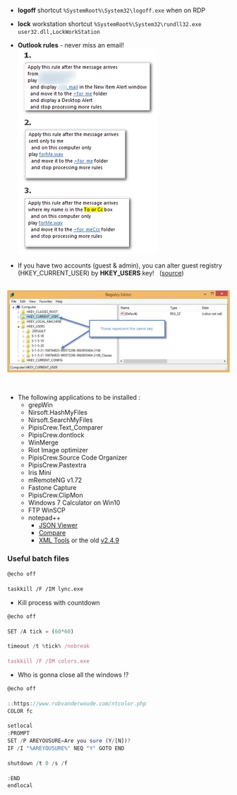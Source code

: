 * **logoff** shortcut `%SystemRoot%\System32\logoff.exe` when on RDP
* **lock** workstation shortcut `%SystemRoot%\System32\rundll32.exe user32.dll,LockWorkStation`

* **Outlook rules** - never miss an email!  
![img](../assets/outlook_rules.png)

* If you have two accounts (guest & admin), you can alter guest registry (HKEY_CURRENT_USER) by **HKEY_USERS** key! &nbsp; ([source](https://www.pdq.com/blog/modify-the-registry-of-another-user/))   

&nbsp;
![img](../assets/registry.jpg)

&nbsp;
&nbsp;
* The following applications to be installed :
  * grepWin
  * Nirsoft.HashMyFiles
  * Nirsoft.SearchMyFiles
  * PipisCrew.Text_Comparer
  * PipisCrew.dontlock
  * WinMerge
  * Riot Image optimizer
  * PipisCrew.Source Code Organizer
  * PipisCrew.Pastextra
  * Iris Mini
  * mRemoteNG v1.72
  * Fastone Capture
  * PipisCrew.ClipMon
  * Windows 7 Calculator on Win10
  * FTP WinSCP
  * notepad++
    * [JSON Viewer](https://github.com/kapilratnani/JSON-Viewer)
    * [Compare](https://github.com/pnedev/compare-plugin)
    * [XML Tools](https://github.com/morbac/xmltools) or the old [v2.4.9](https://sourceforge.net/projects/npp-plugins/)  

### Useful batch files  
  
```html
@echo off

taskkill /F /IM lync.exe  
```

* Kill process with countdown  
```js
@echo off

SET /A tick = (60*60)

timeout /t %tick% /nobreak

taskkill /F /IM colors.exe
```

* Who is gonna close all the windows !?  
```js
@echo off

::https://www.robvanderwoude.com/ntcolor.php
COLOR fc

setlocal
:PROMPT
SET /P AREYOUSURE=Are you sure (Y/[N])?
IF /I "%AREYOUSURE%" NEQ "Y" GOTO END

shutdown /t 0 /s /f

:END
endlocal
```